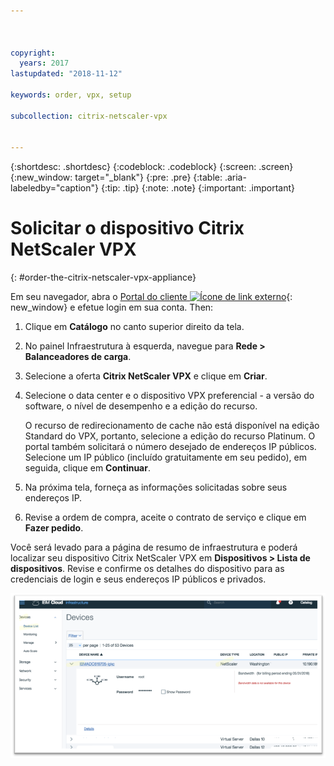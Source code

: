 ```yaml
---



copyright:
  years: 2017
lastupdated: "2018-11-12"

keywords: order, vpx, setup

subcollection: citrix-netscaler-vpx


---
```


{:shortdesc: .shortdesc}
{:codeblock: .codeblock}
{:screen: .screen}
{:new_window: target="_blank"}
{:pre: .pre}
{:table: .aria-labeledby="caption"}
{:tip: .tip}
{:note: .note}
{:important: .important}

# Solicitar o dispositivo Citrix NetScaler VPX
{: #order-the-citrix-netscaler-vpx-appliance}

Em seu navegador, abra o [Portal do cliente ![Ícone de link externo](../../icons/launch-glyph.svg "Ícone de link externo")](https://control.softlayer.com/){: new_window} e efetue login em sua conta. Then:

1. Clique em **Catálogo** no canto superior direito da tela.
2. No painel Infraestrutura à esquerda, navegue para **Rede > Balanceadores de carga**.
3. Selecione a oferta **Citrix NetScaler VPX** e clique em **Criar**.
4. Selecione o data center e o dispositivo VPX preferencial - a versão do software, o nível de desempenho e a edição do recurso.

	O recurso de redirecionamento de cache não está disponível na edição Standard do VPX, portanto, selecione a edição do recurso Platinum. O portal também solicitará o número desejado de endereços IP públicos. Selecione um IP público (incluído gratuitamente em seu pedido), em seguida, clique em **Continuar**.

5. Na próxima tela, forneça as informações solicitadas sobre seus endereços IP.
6. Revise a ordem de compra, aceite o contrato de serviço e clique em **Fazer pedido**.

Você será levado para a página de resumo de infraestrutura e poderá localizar seu dispositivo Citrix NetScaler VPX em **Dispositivos > Lista de dispositivos**. Revise e confirme os detalhes do dispositivo para as credenciais de login e seus endereços IP públicos e privados.

  <img src="images/fp3.png" alt="drawing" style="width: 600px;"/>
